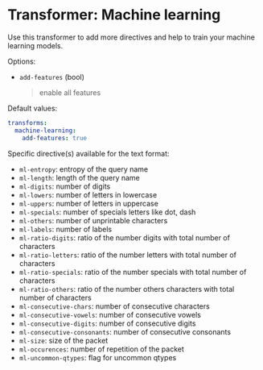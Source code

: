# Transformer: Machine learning

Use this transformer to add more directives and help to train your machine learning models.

Options:

* `add-features` (bool)
  > enable all features

Default values:

```yaml
transforms:
  machine-learning:
    add-features: true
```

Specific directive(s) available for the text format:

* `ml-entropy`: entropy of the query name
* `ml-length`: length of the query name
* `ml-digits`: number of digits
* `ml-lowers`: number of letters in lowercase
* `ml-uppers`: number of letters in uppercase
* `ml-specials`: number of specials letters like dot, dash
* `ml-others`: number of unprintable characters
* `ml-labels`: number of labels
* `ml-ratio-digits`:  ratio of the number digits with total number of characters
* `ml-ratio-letters`: ratio of the number letters with total number of characters
* `ml-ratio-specials`: ratio of the number specials with total number of characters
* `ml-ratio-others`: ratio of the number others characters with total number of characters
* `ml-consecutive-chars`: number of consecutive characters
* `ml-consecutive-vowels`: number of consecutive vowels
* `ml-consecutive-digits`: number of consecutive digits
* `ml-consecutive-consonants`: number of consecutive consonants
* `ml-size`: size of the packet
* `ml-occurences`: number of repetition of the packet
* `ml-uncommon-qtypes`: flag for uncommon qtypes
